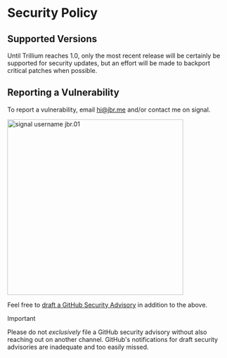 # Security Policy

## Supported Versions

Until Trillium reaches 1.0, only the most recent release will be certainly be supported for security updates, but an effort will be made to backport critical patches when possible.

## Reporting a Vulnerability

To report a vulnerability, email [hi@jbr.me](mailto:hi@jbr.me) and/or contact me on signal.

<a href="https://signal.me/#eu/UnfWcFL7m37kw9XWlCKe80af9rOu432zHkjSOqazQtFACyIfZcBA17rtfZevF7fM"><img src="https://github.com/trillium-rs/trillium/assets/13301/813755d1-626e-4a4f-bc2b-3b267607a229" width="400" alt="signal username jbr.01"></a>



Feel free to [draft a GitHub Security Advisory](https://github.com/trillium-rs/trillium/security/advisories/new) in addition to the above.

> [!IMPORTANT]
> Please do not _exclusively_ file a GitHub security advisory without also reaching out on another channel. GitHub's notifications for draft security advisories are inadequate and too easily missed.
